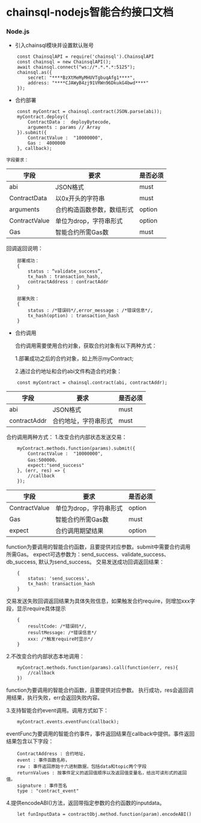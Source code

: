 # chainsql-nodejs智能合约接口文档

### Node.js

- 引入chainsql模块并设置默认账号

```
    const ChainsqlAPI = require('chainsql').ChainsqlAPI
    const chainsql = new ChainsqlAPI();
    await chainsql.connect("ws://*.*.*.*:5125");
	chainsql.as({
		secret: "****BzXtMeMyMHUVTgbuqAfg1****",
		address: "****CJAWyB4zj91VRWn96DkukG4bwd****"
	});
```
- 合约部署

```
    const myContract = chainsql.contract(JSON.parse(abi));
    myContract.deploy({
        ContractData :  deployBytecode,
        arguments : params // Array
    }).submit({
        ContractValue :  "10000000",
        Gas :  4000000
    }, callback);
```


    字段要求：
|     字段      |           要求           | 是否必须 |
| ------------- | ------------------------ | ------- |
| abi           | JSON格式                 | must    |
| ContractData  | 以0x开头的字符串          | must    |
| arguments     | 合约构造函数参数，数组形式 | option  |
| ContractValue | 单位为drop，字符串形式    | option  |
| Gas           | 智能合约所需Gas数         | must    |
   回调返回说明：

```
    部署成功：
    {
		status : “validate_success”,
		tx_hash : transaction_hash,
		contractAddress : contractAddr
    }
```
```
    部署失败：
    {
		status : /*错误码*/,error_message : /*错误信息*/,
		tx_hash(option) : transaction_hash
    }
```
- 合约调用

	合约调用需要使用合约对象，获取合约对象有以下两种方式：

	1.部署成功之后的合约对象，如上所示myContract;

	2.通过合约地址和合约abi文件构造合约对象：

```
    const myContract = chainsql.contract(abi, contractAddr);
```

|     字段     |        要求         | 是否必须 |
| ------------ | ------------------ | ------- |
| abi          | JSON格式            | must    |
| contractAddr | 合约地址，字符串形式 | must    |

   合约调用两种方式：
   1.改变合约内部状态发送交易：

```
    myContract.methods.function(params).submit({
		ContractValue :  "10000000",
		Gas:500000，
		expect:"send_success"
	}, (err, res) => {
		//callback
	});
```
|     字段      |         要求          | 是否必须 |
| ------------- | -------------------- | ------- |
| ContractValue | 单位为drop，字符串形式 | option  |
| Gas           | 智能合约所需Gas数      | must    |
| expect        | 合约调用期望结果       | option   |
   function为要调用的智能合约函数，且要提供对应参数。submit中需要合约调用所需Gas。
   expect可选参数为：send_success、validate_success、db_success, 默认为send_success。
   交易发送成功回调返回结果：

```
    {
    	status: 'send_success',
    	tx_hash: transaction_hash
    }
```

   交易发送失败回调返回结果为具体失败信息，如果触发合约require，则增加xxx字段，显示require具体提示

```
    {
    	resultCode: /*错误码*/,
    	resultMessage: /*错误信息*/
		xxx: /*触发require时显示*/
    }
```

   2.不改变合约内部状态本地调用：

```
    myContract.methods.function(params).call(function(err, res){
		//callback
    })
```

   function为要调用的智能合约函数，且要提供对应参数。
   执行成功，res会返回调用结果，执行失败，err会返回失败内容。

   3.支持智能合约event调用。调用方式如下：
```
    myContract.events.eventFunc(callback);
```

   eventFunc为要调用的智能合约事件，事件返回结果在callback中提供。事件返回结果包含以下字段：

```
    ContractAddress : 合约地址，    
    event : 事件函数名称，
    raw : 事件返回原始十六进制数据，包括data和topic两个字段
    returnValues : 按事件定义的返回值顺序以及返回值变量名，给出可读形式的返回值。
    signature : 事件签名
    type : "contract_event"
```
   4.提供encodeABI()方法，返回带指定参数的合约函数的inputdata。
```
    let funInputData = contractObj.method.function(param).encodeABI()
```
